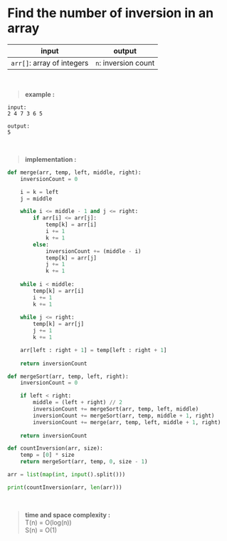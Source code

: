 # Find the number of inversion in an array

| input | output |
| --- | --- |
| `arr[]`: array of integers | `n`: inversion count |

<br>

> **example :**

```
input:
2 4 7 3 6 5

output:
5
```

<br>

> **implementation :**

```python
def merge(arr, temp, left, middle, right):
    inversionCount = 0

    i = k = left
    j = middle

    while i <= middle - 1 and j <= right:
        if arr[i] <= arr[j]:
            temp[k] = arr[i]
            i += 1
            k += 1
        else:
            inversionCount += (middle - i)
            temp[k] = arr[j]
            j += 1
            k += 1
    
    while i < middle:
        temp[k] = arr[i]
        i += 1
        k += 1
    
    while j <= right:
        temp[k] = arr[j]
        j += 1
        k += 1

    arr[left : right + 1] = temp[left : right + 1]
    
    return inversionCount

def mergeSort(arr, temp, left, right):
    inversionCount = 0

    if left < right:
        middle = (left + right) // 2
        inversionCount += mergeSort(arr, temp, left, middle)
        inversionCount += mergeSort(arr, temp, middle + 1, right)
        inversionCount += merge(arr, temp, left, middle + 1, right)
    
    return inversionCount

def countInversion(arr, size):
    temp = [0] * size
    return mergeSort(arr, temp, 0, size - 1)

arr = list(map(int, input().split()))

print(countInversion(arr, len(arr)))
```

<br>

> **time and space complexity :**
<br> T(n) = O(log(n))
<br> S(n) = O(1)
